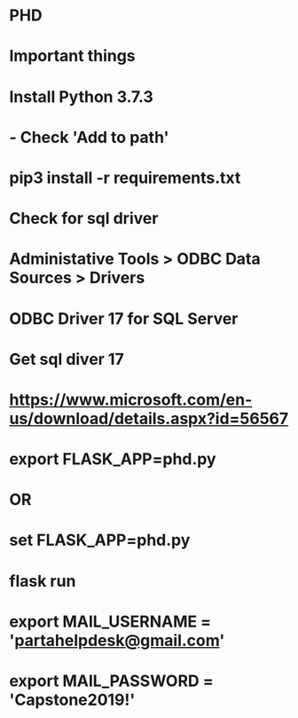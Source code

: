 # PHD
# Important things
# Install Python 3.7.3
# - Check 'Add to path'
# pip3 install -r requirements.txt

# Check for sql driver
# Administative Tools > ODBC Data Sources > Drivers 
# ODBC Driver 17 for SQL Server
# Get sql diver 17
# https://www.microsoft.com/en-us/download/details.aspx?id=56567

# export FLASK_APP=phd.py
# OR
# set FLASK_APP=phd.py
# flask run

# export MAIL_USERNAME = 'partahelpdesk@gmail.com'
# export MAIL_PASSWORD = 'Capstone2019!'
